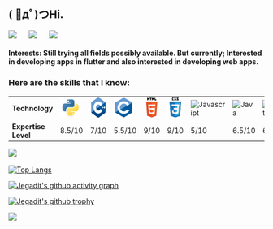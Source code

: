 ## ( ﾟдﾟ)つHi.

<a href="#">
  <img align="left" width="40px" src="https://cliply.co/wp-content/uploads/2021/02/372102050_LINKEDIN_ICON_TRANSPARENT_1080.gif"  />
</a>
<a href="#">
  <img align="left" width="40px" src="https://cliply.co/wp-content/uploads/2019/07/371907300_INSTAGRAM_ICON_TRANSPARENT_400.gif" />
</a>
<a href="#">
  <img align="left" width="29px" src="https://www.bootgum.com/wp-content/uploads/2018/07/Email_Open_550px-1.gif" />
</a>
<br/>

#### Interests: Still trying all fields possibly available. But currently; Interested in developing apps in flutter and also interested in developing web apps.

<h3 align="left">Here are the skills that I know:</h3>
<table>
  <tr>
    <td><b>Technology</b></td>
    <td><img src="https://raw.githubusercontent.com/devicons/devicon/master/icons/python/python-original.svg" alt="python" width="40" height="40"/></td>
    <td><img src="https://raw.githubusercontent.com/devicons/devicon/master/icons/cplusplus/cplusplus-original.svg" alt="cplusplus" width="40" height="40"/></td>
    <td><img src="https://raw.githubusercontent.com/devicons/devicon/master/icons/c/c-original.svg" alt="c" width="40" height="40"/></td>
    <td><img src="https://raw.githubusercontent.com/devicons/devicon/master/icons/html5/html5-original-wordmark.svg" alt="html5" width="40" height="40"/></td>
    <td><img src="https://raw.githubusercontent.com/devicons/devicon/master/icons/css3/css3-original-wordmark.svg" alt="css3" width="40" height="40"/></td>
    <td><img src="https://img.icons8.com/color/452/javascript--v1.png" alt="Javascript" width="40" height="40"/></td>
    <td><img src="https://cdn-icons-png.flaticon.com/512/226/226777.png" alt="Java" width="40" height="40"/></td>
    <td><img src="https://img.icons8.com/color/452/flutter.png" alt="Flutter" width="40" height="40"/></td>
    <td><img src="https://cdn-icons-png.flaticon.com/512/6996/6996035.png" alt="shellScripting" width="35" height="35"/></td>
    <td><img src="https://cdn-icons-png.flaticon.com/512/900/900618.png" alt="Verilog" width="35" height="35"/></td>
    <td><img src="https://upload.wikimedia.org/wikipedia/commons/8/87/Arduino_Logo.svg" alt="Arduino" width="40" height="30"/></td>
  </tr>
  <tr>
    <td><b>Expertise Level</b></td>
    <td>8.5/10</td>
    <td>7/10</td>
    <td>5.5/10</td>
    <td>9/10</td>
    <td>9/10</td>
    <td>5/10</td>
    <td>6.5/10</td>
    <td>6/10</td>
    <td>5.5/10</td>
    <td>7.5/10</td>
    <td>7.5/10</td>
  </tr>
</table>

<!--
<p align="left">
   <img src="https://raw.githubusercontent.com/devicons/devicon/master/icons/python/python-original.svg" alt="python" width="40" height="40"/>
   <img src="https://raw.githubusercontent.com/devicons/devicon/master/icons/cplusplus/cplusplus-original.svg" alt="cplusplus" width="40" height="40"/>
   <br/>
   <img src="https://raw.githubusercontent.com/devicons/devicon/master/icons/c/c-original.svg" alt="c" width="40" height="40"/>
   <img src="https://raw.githubusercontent.com/devicons/devicon/master/icons/html5/html5-original-wordmark.svg" alt="html5" width="40" height="40"/>
   <img src="https://raw.githubusercontent.com/devicons/devicon/master/icons/css3/css3-original-wordmark.svg" alt="css3" width="40" height="40"/>
   <img src="https://img.icons8.com/color/452/javascript--v1.png" alt="Javascript" width="40" height="40"/>
   <img src="https://cdn-icons-png.flaticon.com/512/226/226777.png" alt="Java" width="40" height="40"/>
   <img src="https://img.icons8.com/color/452/flutter.png" alt="Flutter" width="40" height="40"/>
   <br/>
   <img src="https://cdn-icons-png.flaticon.com/512/1053/1053367.png" alt="shellScripting" width="35" height="35"/>
   <img src="https://cdn-icons-png.flaticon.com/512/900/900618.png" alt="Verilog" width="35" height="35"/>
</p>
-->
<img src="https://github-readme-stats.vercel.app/api?username=jegadit&show_icons=true&theme=aura_dark" width="400">

[![Top Langs](https://github-readme-stats.vercel.app/api/top-langs/?username=Jegadit&layout=compact&langs_count=10&hide=coq,Assembly)](https://github.com/anuraghazra/github-readme-stats)

[![Jegadit's github activity graph](https://activity-graph.herokuapp.com/graph?username=jegadit&theme=dracula)](https://github.com/jegadit)

[![Jegadit's github trophy](https://github-profile-trophy.vercel.app/?username=jegadit&row=1&margin-w=5)](https://github.com/jegadit/github-profile-trophy)

![](https://komarev.com/ghpvc/?username=jegadit&color=green)

<!--
**j3gadit/j3gadit** is a ✨ _special_ ✨ repository because its `README.md` (this file) appears on your GitHub profile.
-->
